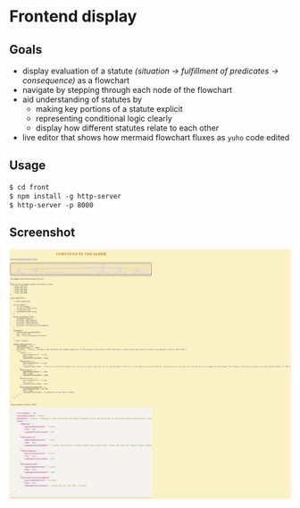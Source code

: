 # Frontend display

## Goals

* display evaluation of a statute *(situation -> fulfillment of predicates -> consequence)* as a flowchart
* navigate by stepping through each node of the flowchart
* aid understanding of statutes by
  * making key portions of a statute explicit
  * representing conditional logic clearly
  * display how different statutes relate to each other
* live editor that shows how mermaid flowchart fluxes as `yuho` code edited

## Usage

```console
$ cd front
$ npm install -g http-server
$ http-server -p 8000
```

## Screenshot

![](asset/screenshot1.png)
